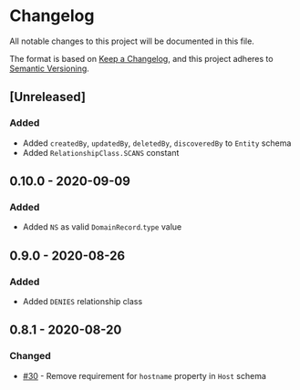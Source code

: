 # Changelog

All notable changes to this project will be documented in this file.

The format is based on [Keep a Changelog](https://keepachangelog.com/en/1.0.0/),
and this project adheres to
[Semantic Versioning](https://semver.org/spec/v2.0.0.html).

## [Unreleased]

### Added

- Added `createdBy`, `updatedBy`, `deletedBy`, `discoveredBy` to `Entity` schema
- Added `RelationshipClass.SCANS` constant

## 0.10.0 - 2020-09-09

### Added

- Added `NS` as valid `DomainRecord`.`type` value

## 0.9.0 - 2020-08-26

### Added

- Added `DENIES` relationship class

## 0.8.1 - 2020-08-20

### Changed

- [#30](https://github.com/JupiterOne/data-model/issues/30) - Remove requirement
  for `hostname` property in `Host` schema
